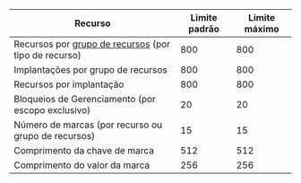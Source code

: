 | Recurso | Limite padrão | Limite máximo |
| --- | --- | --- |
| Recursos por [grupo de recursos](../articles/resource-group-overview.md#resource-groups) (por tipo de recurso) |800 |800 |
| Implantações por grupo de recursos |800 |800 |
| Recursos por implantação |800 |800 |
| Bloqueios de Gerenciamento (por escopo exclusivo) |20 |20 |
| Número de marcas (por recurso ou grupo de recursos) |15 |15 |
| Comprimento da chave de marca |512 |512 |
| Comprimento do valor da marca |256 |256 |

<!---HONumber=AcomDC_0211_2016-->